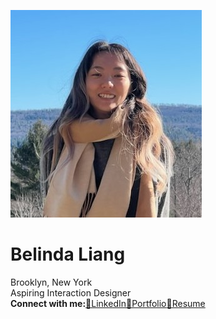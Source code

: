 ![Female with long hair smiling with a scarf](self-portrait.jpg)  
# Belinda Liang  
Brooklyn, New York  
Aspiring Interaction Designer  
**Connect with me:**[🤝LinkedIn](https://www.linkedin.com/in/belinda-liang/)[🎨Portfolio](https://belindaliang.wixsite.com/portfolio)[📄Resume](https://drive.google.com/file/d/17-q97peSxNUfclC494CPBH53E4M2mArf/view?usp=sharing)
